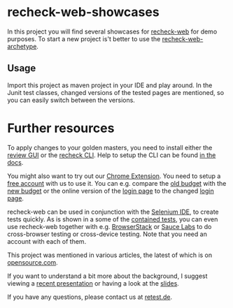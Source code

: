 recheck-web-showcases
=====================

In this project you will find several showcases for [recheck-web](https://github.com/retest/recheck-web) for demo purposes.
To start a new project is't better to use the [recheck-web-archetype](https://github.com/retest/recheck-web-archetype).


## Usage

Import this project as maven project in your IDE and play around.
In the Junit test classes, changed versions of the tested pages are
mentioned, so you can easily switch between the versions.


Further resources
=================

To apply changes to your golden masters, you need to install either the [review GUI](https://assets.retest.org/releases/review.html) or the [recheck CLI](https://github.com/retest/recheck.cli/releases). Help to setup the CLI can be found [in the docs](https://docs.retest.de/recheck.cli/setup/).

You might also want to try out our [Chrome Extension](https://chrome.google.com/webstore/detail/recheck-web-demo/ifbcdobnjihilgldbjeomakdaejhplii). You need to setup a [free account](https://rehub.retest.de/) with us to use it. You can e.g. compare the [old budget](https://assets.retest.org/demos/budget/OriginalBudget.htm) with the [new budget](https://assets.retest.org/demos/budget/AdaptedBudget.htm) or the online version of the [login page](https://assets.retest.org/demos/app/demo-app.html) to the changed [login page](https://assets.retest.org/demos/app/demo-app_btn-change.html).

recheck-web can be used in conjunction with the [Selenium IDE](https://chrome.google.com/webstore/detail/selenium-ide/mooikfkahbdckldjjndioackbalphokd), to create tests quickly. As is shown in a some of the [contained tests](src/test/java/de/retest/recheck/example/BrowserStackTest.java), you can even use recheck-web together with e.g. [BrowserStack](https://www.browserstack.com/) or [Sauce Labs](https://saucelabs.com/) to do cross-browser testing or cross-device testing. Note that you need an account with each of them.

This project was mentioned in various articles, the latest of which is on [opensource.com](https://opensource.com/article/19/10/test-automation-without-assertions). 

If you want to understand a bit more about the background, I suggest viewing a [recent presentation](https://www.youtube.com/watch?v=2CGu7vNVY00) or having a look at the [slides](https://www.slideshare.net/roesslerj/testing-without-assertions).

If you have any questions, please contact us at [retest.de](http://retest.de/). 
